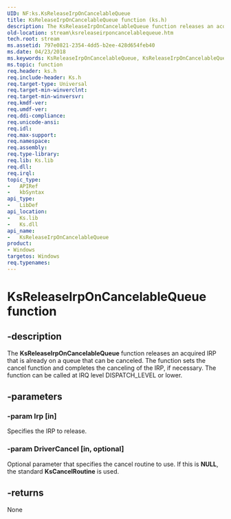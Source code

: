 ```yaml
---
UID: NF:ks.KsReleaseIrpOnCancelableQueue
title: KsReleaseIrpOnCancelableQueue function (ks.h)
description: The KsReleaseIrpOnCancelableQueue function releases an acquired IRP that is already on a queue that can be canceled.
old-location: stream\ksreleaseirponcancelablequeue.htm
tech.root: stream
ms.assetid: 797e0821-2354-4dd5-b2ee-428d654feb40
ms.date: 04/23/2018
ms.keywords: KsReleaseIrpOnCancelableQueue, KsReleaseIrpOnCancelableQueue function [Streaming Media Devices], ks/KsReleaseIrpOnCancelableQueue, ksfunc_90599c85-7874-4eca-9177-45dcacbeacc7.xml, stream.ksreleaseirponcancelablequeue
ms.topic: function
req.header: ks.h
req.include-header: Ks.h
req.target-type: Universal
req.target-min-winverclnt: 
req.target-min-winversvr: 
req.kmdf-ver: 
req.umdf-ver: 
req.ddi-compliance: 
req.unicode-ansi: 
req.idl: 
req.max-support: 
req.namespace: 
req.assembly: 
req.type-library: 
req.lib: Ks.lib
req.dll: 
req.irql: 
topic_type:
-	APIRef
-	kbSyntax
api_type:
-	LibDef
api_location:
-	Ks.lib
-	Ks.dll
api_name:
-	KsReleaseIrpOnCancelableQueue
product:
- Windows
targetos: Windows
req.typenames: 
---
```


# KsReleaseIrpOnCancelableQueue function


## -description


The <b>KsReleaseIrpOnCancelableQueue</b> function releases an acquired IRP that is already on a queue that can be canceled. The function sets the cancel function and completes the canceling of the IRP, if necessary. The function can be called at IRQ level DISPATCH_LEVEL or lower.


## -parameters




### -param Irp [in]

Specifies the IRP to release.


### -param DriverCancel [in, optional]

Optional parameter that specifies the cancel routine to use. If this is <b>NULL</b>, the standard <b>KsCancelRoutine</b> is used.


## -returns



None




